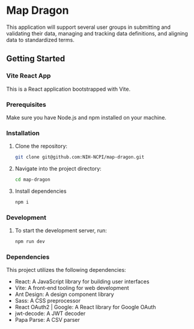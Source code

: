 # Map Dragon
This application will support several user groups in submitting and validating their data, managing and tracking data definitions, and aligning data to standardized terms. 

## Getting Started
### Vite React App

This is a React application bootstrapped with Vite. 

### Prerequisites

Make sure you have Node.js and npm installed on your machine.

### Installation

1. Clone the repository:

   ```sh
   git clone git@github.com:NIH-NCPI/map-dragon.git

2. Navigate into the project directory:

   ```sh
   cd map-dragon
3. Install dependencies

   ```sh
   npm i

### Development
1. To start the development server, run:
   ```sh
   npm run dev

### Dependencies
This project utilizes the following dependencies:

+ React: A JavaScript library for building user interfaces  
+ Vite: A front-end tooling for web development  
+ Ant Design: A design component library
+ Sass: A CSS preprocessor
+ React OAuth2 | Google: A React library for Google OAuth
+ jwt-decode: A JWT decoder
+ Papa Parse: A CSV parser


